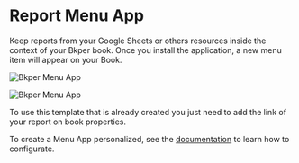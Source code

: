 # Report Menu App

Keep reports from your Google Sheets or others resources inside the context of your Bkper book. Once you install the application, a new menu item will appear on your Book. 

![Bkper Menu App](https://bkper.com/docs/images/bkper-report-menu.png)

![Bkper Menu App](/docs/images/bkper-app-menu-popup.png)

To use this template that is already created you just need to add the link of your report on book properties.

To create a Menu App personalized, see the [documentation](https://bkper.com/docs/#apps) to learn how to configurate.


